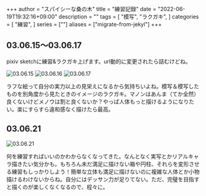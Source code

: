 +++
author = "スパイシーな桑の木"
title = "練習記録"
date = "2022-06-19T19:32:16+09:00"
description = ""
tags = [
    "模写",
    "ラクガキ",
]
categories = [
    "練習",
]
series = [""]
aliases = ["migrate-from-jekyl"]
+++

## 03.06.15～03.06.17
pixiv sketchに練習&ラクガキ上げます。url動的に変更されたら詰むけどね。

![03.06.15](https://img-sketch.pixiv.net/uploads/medium/file/10277994/3061553202959609824.png)
![03.06.16](https://img-sketch.pixiv.net/uploads/medium/file/10277995/2384108038692766717.png)
![03.06.17](https://img-sketch.pixiv.net/uploads/medium/file/10277996/255767642729525495.png)

ラフな絵って自分の実力以上の見栄えになるから気持ちいよね。模写＆模写したものを別角度から見たときのイメージのラクガキ。マノンはあんま（てか全然）良くないけどメノウは割と良くないか？やっぱ人体もっと描けるようになりたい。楽にすらすら違和感なく描けたら最高。

## 03.06.21

![03.06.21](https://img-sketch.pixiv.net/uploads/medium/file/10281796/4663201836810176893.png)

何を練習すればいいのかわからなくなってきた。なんとなく実写とかリアルキャラ描きたい気分かも。もちろん未だ満足に描けない箱や円柱、それらを変形させる練習もしっかりしよう！簡単な立体も満足に描けないのに複雑な人体とか小物描けるわけないからね。自分にはデッサン力が足りてない。ただ、完璧を目指すと描くのが楽しくなくなるので、程々に。